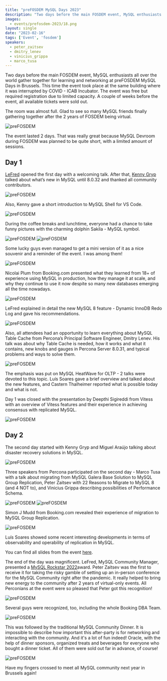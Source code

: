 ```yaml
---
title: "preFOSDEM MySQL Days 2023"
description: "Two days before the main FOSDEM event, MySQL enthusiasts all over the world gather together for learning and networking at preFOSDEM MySQL Days in Brussels."
images:
  - events/prefosdem-2023/18.png
layout: single
date: "2023-02-16"
tags: ['Event', 'fosdem']
speakers:
  - peter_zaitsev
  - dmitry_lenev
  - vinicius_grippa
  - marco_tusa
---
```

Two days before the main FOSDEM event, MySQL enthusiasts all over the world gather together for learning and networking at preFOSDEM MySQL Days in Brussels. This time the event took place at the same building where it was interrupted by COVID - ICAB Incubator. The event was free but required registration due to limited capacity. A couple of weeks before the event, all available tickets were sold out. 

The room was almost full. Glad to see so many MySQL friends finally gathering together after the 2 years of FOSDEM being virtual.

![preFOSDEM](/events/prefosdem-2023/1.png)

The event lasted 2 days. That was really great because MySQL Devroom during FOSDEM was planned to be quite short, with a limited amount of sessions. 

## Day 1

[LeFred](https://www.linkedin.com/in/freddescamps/) opened the first day with a welcoming talk. After that, [Kenny Gryp](https://www.linkedin.com/in/kgryp/) talked about what’s new in MySQL until 8.0.32 and thanked all community contributors. 

![preFOSDEM](/events/prefosdem-2023/2.png)

Also, Kenny gave a short introduction to MySQL Shell for VS Code. 

![preFOSDEM](/events/prefosdem-2023/3.png)

During the coffee breaks and lunchtime, everyone had a chance to take funny pictures with the charming dolphin Sakila - MySQL symbol.

![preFOSDEM](/events/prefosdem-2023/4.jpg)
![preFOSDEM](/events/prefosdem-2023/5.png)

Some lucky guys even managed to get a mini version of it as a nice souvenir and a reminder of the event. I was among them! 

![preFOSDEM](/events/prefosdem-2023/6.png)

Nicolai Plum from Booking.com presented what they learned from 18+ of experience using MySQL in production, how they manage it at scale, and why they continue to use it now despite so many new databases emerging all the time nowadays.

![preFOSDEM](/events/prefosdem-2023/7.png)

LeFred explained in detail the new MySQL 8 feature - Dynamic InnoDB Redo Log and gave his recommendations. 

![preFOSDEM](/events/prefosdem-2023/8.png)

Also, all attendees had an opportunity to learn everything about MySQL Table Cache from Percona’s Principal Software Engineer, Dmitry Lenev. His talk was about why Table Cache is needed, how it works and what it contains, new knobs and gauges in Percona Server 8.0.31, and typical problems and ways to solve them. 

![preFOSDEM](/events/prefosdem-2023/9.png)

The emphasis was put on MySQL HeatWave for OLTP - 2 talks were devoted to this topic. Luís Soares gave a brief overview and talked about the new features, and Castern Thalheimer reported what is possible today and what is not. 

Day 1 was closed with the presentation by Deepthi Sigireddi from Vitess with an overview of Vitess features and their experience in achieving consensus with replicated MySQL.

![preFOSDEM](/events/prefosdem-2023/10.png)

## Day 2

The second day started with Kenny Gryp and Miguel Araújo talking about disaster recovery solutions in MySQL. 

![preFOSDEM](/events/prefosdem-2023/11.png)

Three speakers from Percona participated on the second day - Marco Tusa with a talk about migrating from MySQL Galera Base Solution to MySQL Group Replication, Peter Zaitsev with 22 Reasons to Migrate to MySQL 8 (and 4 NOT to), and Vinicius Grippa describing possibilities of Performance Schema. 

![preFOSDEM](/events/prefosdem-2023/12.png)
![preFOSDEM](/events/prefosdem-2023/13.png)

Simon J Mudd from Booking.com revealed their experience of migration to MySQL Group Replication.

![preFOSDEM](/events/prefosdem-2023/14.png)

Luís Soares showed some recent interesting developments in terms of observability and operability of replication in MySQL.

You can find all slides from the event [here](https://www.mysql.com/news-and-events/events/prefosdem.html). 

The end of the day was magnificent. LeFred, MySQL Community Manager, presented a [MySQL Rockstar 2022](https://lefred.be/content/mysql-rockstars-2022/)award. Peter Zaitsev was the first to receive it for taking the risky gamble of setting up an in-person conference for the MySQL Community right after the pandemic. It really helped to bring new energy to the community after 2 years of virtual-only events. All Perconians at the event were so pleased that Peter got this recognition! 

![preFOSDEM](/events/prefosdem-2023/15.png)

Several guys were recognized, too, including the whole Booking DBA Team. 

![preFOSDEM](/events/prefosdem-2023/16.png)

This was followed by the traditional MySQL Community Dinner. It is impossible to describe how important this after-party is for networking and interacting with the community. And it's a lot of fun indeed! Oracle, with the help of dinner sponsors, organized treats and beverages for everyone who bought a dinner ticket. All of them were sold out far in advance, of course!

![preFOSDEM](/events/prefosdem-2023/17.jpg)

Have my fingers crossed to meet all MySQL community next year in Brussels again!

